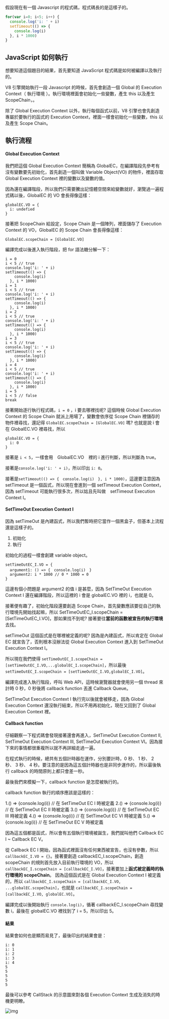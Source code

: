 假設現在有一個 Javascript 的程式碼，程式碼長的是這樣子的。

``` js
for(var i=0; i<5; i++) {
  console.log('i: ' + i)
  setTimeout(() => {
    console.log(i)
  }, i * 1000)
}
```

## **JavaScript 如何執行**

想要知道這個題目的結果，首先要知道 JavaScript 程式碼是如何被編譯以及執行的。

V8 引擎開始執行一段 Javascript 的時候，首先會創造一個 Global 的 Execution Context（ 執行環境 ）。執行環境裡面會初始化一些變數，產生 this 以及產生 ScopeChain，。

除了 Global Execution Context 以外，執行每個函式以前，V8 引擎也會先創造專屬於要執行的函式的 Execution Context，裡面一樣會初始化一些變數，this 以及產生 Scope Chain。

## **執行流程**

#### Global Execution Context

我們把這個 Global Execution Context 簡稱為 GlobalEC，在編譯階段先參考有沒有變數要先初始化，首先創造一個叫做 Variable Object(VO) 的物件，裡面存取 Global Execution Context 裡的變數以及變數的值。

因為還在編譯階段，所以我們只需要騰出記憶體空間來給變數就好，瀏覽過一遍程式碼以後，GlobalEC 的 VO 會長得像這樣：

```
globalEC.VO = {
  i: undefied
}

```

接著把 ScopeChain 給設定，Scope Chain 是一個陣列，裡面儲存了 Execution Context 的 VO，GlobalEC 的 Scope Chain 會長得像這樣：

```
GlobalEC.scopeChain = [GlobalEC.VO]
```

編譯完成以後進入執行階段，把 for 語法糖分解一下：

```
i = 0
i < 5 // true
console.log('i: ' + i)
setTimeout(() => {
    console.log(i)
  }, i * 1000)
i = 1
i < 5 // true
console.log('i: ' + i)
setTimeout(() => {
    console.log(i)
  }, i * 1000)
i = 2
i < 5 // true
console.log('i: ' + i)
setTimeout(() => {
    console.log(i)
  }, i * 1000)
i = 3
i < 5 // true
console.log('i: ' + i)
setTimeout(() => {
    console.log(i)
  }, i * 1000)
i = 4
i < 5 // true
console.log('i: ' + i)
setTimeout(() => {
    console.log(i)
  }, i * 1000)
i = 5
i < 5 // false
break
```

接著開始逐行執行程式碼，`i = 0` ，i 要去哪裡找呢? 這個時候 Global Execution Context 的 Scope Chain 就派上用場了，變數會依序從 Scope Chain 裡儲存的物件裡尋找，還記得 `GlobalEC.scopeChain = [GlobalEC.VO]` 嗎? 也就是說 i 會在 GlobalEC.VO 裡尋找，所以

```
globalEC.VO = {
  i: 0
}
```

接著是 `i < 5`，一樣會用　GlobalEC.VO　裡的 i 進行判斷，所以判斷為 true。

接著是`console.log('i: ' + i)`，所以印出 `i: 0`。

接著是`setTimeout(() => {　console.log(i)　}, i * 1000)`，這邊要注意因為 setTimeout 是一個函式，所以現在會進到一個 setTimeout Execution Context，因為 setTimeout 可能執行很多次，所以姑且先叫做　setTimeout Execution Context I。

#### SetTimeOut Execution Context I

因為 setTimeOut 是內建函式，所以我們暫時把它當作一個黑盒子，但基本上流程還是這樣子的。

1. 初始化
2. 執行

初始化的過程一樣會創建 variable object。

```
setTimeOutEC_I.VO = {
  argument1: () => {　console.log(i)　}
  argument2: i * 1000 // 0 * 1000 = 0
}
```

這邊有個小問題是 argument2 的值 i 是甚麼，因為 SetTimeOut Execution Context I 還在編譯階段，所以這裡的 i 會是 globalEC.VO 裡的 i，也就是 0。 

接著便有趣了，初始化階段還要創造 Scope Chain，首先變數應該要從自己的執行環境先開始找起嘛，所以 SetTimeOutEC_I.scopeChain =
[SetTimeOutEC_I.VO]，那如果找不到呢? 接著要往**當前的函數被宣告的執行環境**去找。

setTimeOut 這個函式是在哪裡被定義的呢? 因為是內建函式，所以肯定在 Global EC 就宣告了，否則根本沒辦法從 Global Execution Context 進入到 SetTimeOut Execution Context I。

所以現在我們使得 `setTimeOutEC_I.scopeChain = [setTimeOutEC_I.VO,...globalEC_I.scopeChain]`，所以最後`setTimeOutEC_I.scopeChain = [setTimeOutEC_I.VO,globalEC_I.VO]`。

編譯完成進入執行階段，呼叫 Web API，這時候瀏覽器就會使用另一個 thread 來計時 0 秒，0 秒後將 callback function 丟進 Callback Queue。

SetTimeOut Execution Context I 執行完以後就會被移走，因為 Global Execution Context 還沒執行結束，所以不用再初始化，現在又回到了 Global Execution Context 裡。

#### Callback function

仔細觀察一下程式碼會發現接著還會再進入，SetTimeOut Execution Context II, SetTimeOut Execution Context III, SetTimeOut Execution Context VI。因為接下來的事情都很重複所以就不再詳細走過一遍。

在程式執行的時候，總共有五個計時器在運作，分別要計時，0 秒、 1 秒、 2 秒、 3 秒、 4 秒。要注意的是因為這五個計時器也是非同步運作的，所以最後執行 callback 的時間原則上都只會差一秒。

最後我們來模擬一下，callback function 是怎麼被執行的。

callback function 執行的順序應該是這樣的：

1.() => {console.log(i)} // 在 SetTimeOut EC I 時被定義
2.() => {console.log(i)} // 在 SetTimeOut EC II 時被定義
3.() => {console.log(i)} // 在 SetTimeOut EC III 時被定義
4.() => {console.log(i)} // 在 SetTimeOut EC VI 時被定義
5.() => {console.log(i)} // 在 SetTimeOut EC V 時被定義

因為這五個都是函式，所以會有五個執行環境被誕生，我們就叫他們 Callback EC I ~ Callback EC V。

從 Callback EC I 開始，因為函式裡面沒有任何東西被宣告，也沒有參數，所以 `callbackEC_I.VO = {}`。接著要創造 callbackEC_I.scopeChain，創造 scopeChain 的規則首先放入目前執行環境的 VO，所以 `callbackEC_I.scopeChain = [callbackEC_I.VO]`，接著要加上**函式被定義時的執行環境的 scopeChain**。 因為這個函式是在 Global Execution Context I 被定義的，所以 `callbackEC_I.scopeChain = [callbackEC_I.VO, ...globalEC.scopeChain]`，也就是 `callbackEC_I.scopeChain = [callbackEC_I.VO, globalEC.VO]`。

編譯完成以後開始執行 `console.log(i)`，循著 callbackEC_I.scopeChain 尋找變數 i，最後在 globalEC.VO 裡找到了 i = 5，所以印出 5。

#### 結果

結果會如何也是顯而易見了，最後印出的結果會是：

```
i: 0
i: 1
i: 2
i: 3
i: 4
5
5
5
5
5
```

最後可以參考 CallStack 的示意圖來對各個 Execution Context 生成及消失的時機更明瞭。

![img](https://i.imgur.com/ObxP0Kd.png)







